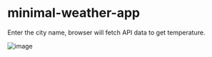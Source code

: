 # minimal-weather-app

Enter the city name, browser will fetch API data to get temperature.

![image](https://user-images.githubusercontent.com/103689125/225937488-00b76900-e957-4272-bf26-b97dc6be8713.png)
